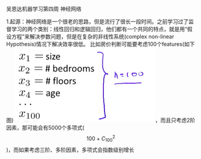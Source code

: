 吴恩达机器学习第四周
神经网络

1.起源：神经网络是一个很老的思路，但是流行了很长一段时间。之前学习过了监督学习的两个类别：线性回归和逻辑回归，他们都有一个共同的特点，就是用“假设方程”来解决参数问题，但是在复杂的非线性系统(complex non-linear Hypothesis)情况下解决效率很低。
比如房价判断可能要考虑100个features(如下图) ![](7.png)，而且只考虑2阶因素，那可能会有5000个多项式($$100+C_{100}^2$$)，而如果考虑三阶、多阶因素，多项式会指数级别增长
